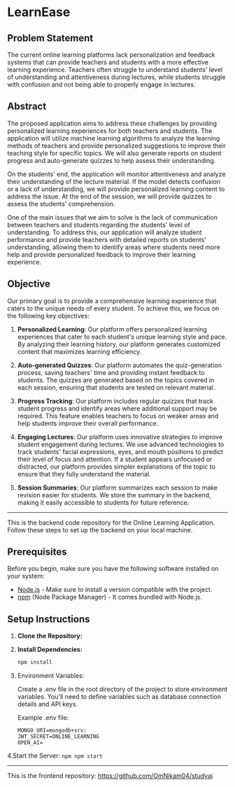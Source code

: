 # LearnEase

## Problem Statement
The current online learning platforms lack personalization and feedback systems that can provide teachers and students with a more effective learning experience. Teachers often struggle to understand students' level of understanding and attentiveness during lectures, while students struggle with confusion and not being able to properly engage in lectures.

## Abstract
The proposed application aims to address these challenges by providing personalized learning experiences for both teachers and students. The application will utilize machine learning algorithms to analyze the learning methods of teachers and provide personalized suggestions to improve their teaching style for specific topics. We will also generate reports on student progress and auto-generate quizzes to help assess their understanding.

On the students' end, the application will monitor attentiveness and analyze their understanding of the lecture material. If the model detects confusion or a lack of understanding, we will provide personalized learning content to address the issue. At the end of the session, we will provide quizzes to assess the students' comprehension.

One of the main issues that we aim to solve is the lack of communication between teachers and students regarding the students' level of understanding. To address this, our application will analyze student performance and provide teachers with detailed reports on students' understanding, allowing them to identify areas where students need more help and provide personalized feedback to improve their learning experience.

## Objective
Our primary goal is to provide a comprehensive learning experience that caters to the unique needs of every student. To achieve this, we focus on the following key objectives:

1. **Personalized Learning**: Our platform offers personalized learning experiences that cater to each student's unique learning style and pace. By analyzing their learning history, our platform generates customized content that maximizes learning efficiency.

2. **Auto-generated Quizzes**: Our platform automates the quiz-generation process, saving teachers' time and providing instant feedback to students. The quizzes are generated based on the topics covered in each session, ensuring that students are tested on relevant material.

3. **Progress Tracking**: Our platform includes regular quizzes that track student progress and identify areas where additional support may be required. This feature enables teachers to focus on weaker areas and help students improve their overall performance.

4. **Engaging Lectures**: Our platform uses innovative strategies to improve student engagement during lectures. We use advanced technologies to track students' facial expressions, eyes, and mouth positions to predict their level of focus and attention. If a student appears unfocused or distracted, our platform provides simpler explanations of the topic to ensure that they fully understand the material.

5. **Session Summaries**: Our platform summarizes each session to make revision easier for students. We store the summary in the backend, making it easily accessible to students for future reference.

---

This is the backend code repository for the Online Learning Application. Follow these steps to set up the backend on your local machine.

## Prerequisites

Before you begin, make sure you have the following software installed on your system:

- [Node.js](https://nodejs.org/) - Make sure to install a version compatible with the project.
- [npm](https://www.npmjs.com/) (Node Package Manager) - It comes bundled with Node.js.

## Setup Instructions

1. **Clone the Repository:**

2. **Install Dependencies:**
   ``` bash
   npm install

3. Environment Variables:

    Create a .env file in the root directory of the project to store environment variables. You'll need to define variables such as database connection details and API keys.
    
    Example .env file:
    ``` env
    MONGO_URI=mongodb+srv:
    JWT_SECRET=ONLINE_LEARNING
    OPEN_AI=
    ```

4.Start the Server:
    ``` npm
    npm start
    ```

---

This is the frontend repository: https://github.com/OmNikam04/studyai


 
